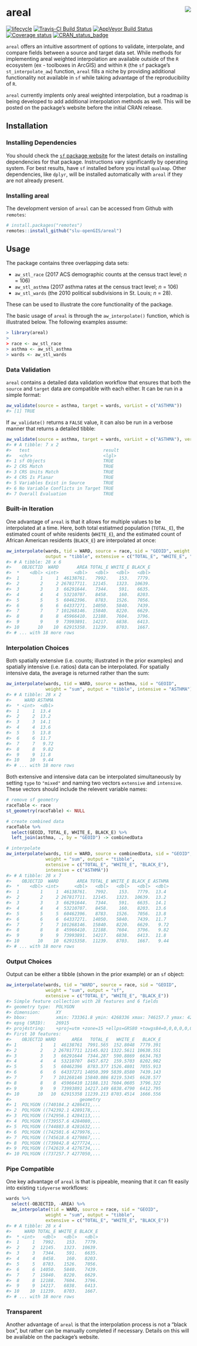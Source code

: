 
<!-- README.md is generated from README.Rmd. Please edit that file -->

# areal <img src="man/figures/arealLogo.png" align="right" />

[![lifecycle](https://img.shields.io/badge/lifecycle-maturing-blue.svg)](https://www.tidyverse.org/lifecycle/#maturing)
[![Travis-CI Build
Status](https://travis-ci.org/slu-openGIS/areal.svg?branch=master)](https://travis-ci.org/slu-openGIS/areal)
[![AppVeyor Build
Status](https://ci.appveyor.com/api/projects/status/github/slu-openGIS/areal?branch=master&svg=true)](https://ci.appveyor.com/project/chris-prener/areal)
[![Coverage
status](https://codecov.io/gh/slu-openGIS/areal/branch/master/graph/badge.svg)](https://codecov.io/github/slu-openGIS/areal?branch=master)
[![CRAN\_status\_badge](http://www.r-pkg.org/badges/version/areal)](https://cran.r-project.org/package=areal)

`areal` offers an intuitive assortment of options to validate,
interpolate, and compare fields between a source and target data set.
While methods for implementing areal weighted interpolation are
available outside of the `R` ecosystem (ex - toolboxes in ArcGIS) and
within `R` (the `sf` package’s `st_interpolate_aw`) function, `areal`
fills a niche by providing additional functionality not available in
`sf` while taking advantage of the reproducibility of `R`.

`areal` currently implents only areal weighted interpolation, but a
roadmap is being developed to add additional interpolation methods as
well. This will be posted on the package’s website before the initial
CRAN release.

## Installation

### Installing Dependencies

You should check the [`sf` package
website](https://r-spatial.github.io/sf/) for the latest details on
installing dependencies for that package. Instructions vary
significantly by operating system. For best results, have `sf` installed
before you install `qualmap`. Other dependencies, like `dplyr`, will be
installed automatically with `areal` if they are not already present.

### Installing areal

The development version of `areal` can be accessed from Github with
`remotes`:

``` r
# install.packages("remotes")
remotes::install_github("slu-openGIS/areal")
```

## Usage

The package contains three overlapping data sets:

  - `aw_stl_race` (2017 ACS demographic counts at the census tract
    level; *n* = 106)
  - `aw_stl_asthma` (2017 asthma rates at the census tract level; *n* =
    106)
  - `aw_stl_wards` (the 2010 political subdivisions in St. Louis; *n* =
    28).

These can be used to illustrate the core functionality of the package.

The basic usage of `areal` is through the `aw_interpolate()` function,
which is illustrated below. The following examples assume:

``` r
> library(areal)
>
> race <- aw_stl_race
> asthma <- aw_stl_asthma
> wards <- aw_stl_wards
```

### Data Validation

`areal` contains a detailed data validation workflow that ensures that
both the `source` and `target` data are compatible with each either. It
can be run in a simple format:

``` r
aw_validate(source = asthma, target = wards, varList = c("ASTHMA"))
#> [1] TRUE
```

If `aw_validate()` returns a `FALSE` value, it can also be run in a
verbose manner that returns a detailed
tibble:

``` r
aw_validate(source = asthma, target = wards, varList = c("ASTHMA"), verbose = TRUE)
#> # A tibble: 7 x 2
#>   test                            result
#>   <chr>                           <lgl> 
#> 1 sf Objects                      TRUE  
#> 2 CRS Match                       TRUE  
#> 3 CRS Units Match                 TRUE  
#> 4 CRS Is Planar                   TRUE  
#> 5 Variables Exist in Source       TRUE  
#> 6 No Variable Conflicts in Target TRUE  
#> 7 Overall Evaluation              TRUE
```

### Built-in Iteration

One advantage of `areal` is that it allows for multiple values to be
interpolated at a time. Here, both total estiatmed population
(`TOTAL_E`), the estimated count of white residents (`WHITE_E`), and the
estimated count of African American residents (`BLACK_E`) are
interpolated at
once:

``` r
aw_interpolate(wards, tid = WARD, source = race, sid = "GEOID", weight = "sum", 
               output = "tibble", extensive = c("TOTAL_E", "WHITE_E", "BLACK_E"))
#> # A tibble: 28 x 6
#>    OBJECTID  WARD       AREA TOTAL_E WHITE_E BLACK_E
#>  *    <dbl> <int>      <dbl>   <dbl>   <dbl>   <dbl>
#>  1        1     1  46138761.   7992.    153.   7779.
#>  2        2     2 267817711.  12145.   1323.  10639.
#>  3        3     3  66291644.   7344.    591.   6635.
#>  4        4     4  53210707.   8458.    160.   8203.
#>  5        5     5  60462396.   8783.   1526.   7056.
#>  6        6     6  64337271.  14050.   5840.   7439.
#>  7        7     7 101268146.  15840.   8220.   6629.
#>  8        8     8  45966410.  12188.   7604.   3796.
#>  9        9     9  73993891.  14217.   6838.   6413.
#> 10       10    10  62915358.  11239.   8703.   1667.
#> # ... with 18 more rows
```

### Interpolation Choices

Both spatially extensive (i.e. counts; illustrated in the prior
examples) and spatially intensive (i.e. ratios) data can be
interpolated. For spatially intensive data, the average is returned
rather than the sum:

``` r
aw_interpolate(wards, tid = WARD, source = asthma, sid = "GEOID", 
               weight = "sum", output = "tibble", intensive = "ASTHMA")
#> # A tibble: 28 x 2
#>     WARD ASTHMA
#>  * <int>  <dbl>
#>  1     1  13.4 
#>  2     2  13.2 
#>  3     3  14.1 
#>  4     4  13.6 
#>  5     5  13.8 
#>  6     6  11.7 
#>  7     7   9.72
#>  8     8   9.82
#>  9     9  11.8 
#> 10    10   9.44
#> # ... with 18 more rows
```

Both extensive and intensive data can be interpolated simultaneously by
setting `type` to `"mixed"` and naming two vectors `extensive` and
`intensive`. These vectors should include the relevent variable names:

``` r
# remove sf geometry
raceTable <- race
st_geometry(raceTable) <- NULL

# create combined data
raceTable %>%
  select(GEOID, TOTAL_E, WHITE_E, BLACK_E) %>%
  left_join(asthma, ., by = "GEOID") -> combinedData

# interpolate
aw_interpolate(wards, tid = WARD, source = combinedData, sid = "GEOID",
               weight = "sum", output = "tibble", 
               extensive = c("TOTAL_E", "WHITE_E", "BLACK_E"),
               intensive = c("ASTHMA"))
#> # A tibble: 28 x 7
#>    OBJECTID  WARD       AREA TOTAL_E WHITE_E BLACK_E ASTHMA
#>  *    <dbl> <int>      <dbl>   <dbl>   <dbl>   <dbl>  <dbl>
#>  1        1     1  46138761.   7992.    153.   7779.  13.4 
#>  2        2     2 267817711.  12145.   1323.  10639.  13.2 
#>  3        3     3  66291644.   7344.    591.   6635.  14.1 
#>  4        4     4  53210707.   8458.    160.   8203.  13.6 
#>  5        5     5  60462396.   8783.   1526.   7056.  13.8 
#>  6        6     6  64337271.  14050.   5840.   7439.  11.7 
#>  7        7     7 101268146.  15840.   8220.   6629.   9.72
#>  8        8     8  45966410.  12188.   7604.   3796.   9.82
#>  9        9     9  73993891.  14217.   6838.   6413.  11.8 
#> 10       10    10  62915358.  11239.   8703.   1667.   9.44
#> # ... with 18 more rows
```

### Output Choices

Output can be either a tibble (shown in the prior example) or an `sf`
object:

``` r
aw_interpolate(wards, tid = "WARD", source = race, sid = "GEOID",  
               weight = "sum", output = "sf", 
               extensive = c("TOTAL_E", "WHITE_E", "BLACK_E"))
#> Simple feature collection with 28 features and 6 fields
#> geometry type:  POLYGON
#> dimension:      XY
#> bbox:           xmin: 733361.8 ymin: 4268336 xmax: 746157.7 ymax: 4295504
#> epsg (SRID):    26915
#> proj4string:    +proj=utm +zone=15 +ellps=GRS80 +towgs84=0,0,0,0,0,0,0 +units=m +no_defs
#> First 10 features:
#>    OBJECTID WARD      AREA   TOTAL_E   WHITE_E   BLACK_E
#> 1         1    1  46138761  7991.565  152.8048  7779.391
#> 2         2    2 267817711 12145.021 1322.5611 10638.551
#> 3         3    3  66291644  7344.287  590.8869  6634.763
#> 4         4    4  53210707  8457.672  159.5703  8202.982
#> 5         5    5  60462396  8783.377 1526.4801  7055.913
#> 6         6    6  64337271 14050.399 5839.8580  7439.143
#> 7         7    7 101268146 15840.086 8219.5345  6628.577
#> 8         8    8  45966410 12188.131 7604.0605  3796.322
#> 9         9    9  73993891 14217.149 6838.4790  6412.795
#> 10       10   10  62915358 11239.213 8703.4514  1666.556
#>                          geometry
#> 1  POLYGON ((740184.2 4286431,...
#> 2  POLYGON ((742392.1 4289178,...
#> 3  POLYGON ((742956.1 4284113,...
#> 4  POLYGON ((739557.6 4284080,...
#> 5  POLYGON ((744883.8 4281632,...
#> 6  POLYGON ((742501.6 4279976,...
#> 7  POLYGON ((745618.6 4279867,...
#> 8  POLYGON ((739842.8 4277724,...
#> 9  POLYGON ((742619.4 4276734,...
#> 10 POLYGON ((737257.7 4277050,...
```

### Pipe Compatible

One key advantage of `areal` is that is pipeable, meaning that it can
fit easily into existing `tidyverse` workflows:

``` r
wards %>%
  select(-OBJECTID, -AREA) %>%
  aw_interpolate(tid = WARD, source = race, sid = "GEOID", 
               weight = "sum", output = "tibble", 
               extensive = c("TOTAL_E", "WHITE_E", "BLACK_E"))
#> # A tibble: 28 x 4
#>     WARD TOTAL_E WHITE_E BLACK_E
#>  * <int>   <dbl>   <dbl>   <dbl>
#>  1     1   7992.    153.   7779.
#>  2     2  12145.   1323.  10639.
#>  3     3   7344.    591.   6635.
#>  4     4   8458.    160.   8203.
#>  5     5   8783.   1526.   7056.
#>  6     6  14050.   5840.   7439.
#>  7     7  15840.   8220.   6629.
#>  8     8  12188.   7604.   3796.
#>  9     9  14217.   6838.   6413.
#> 10    10  11239.   8703.   1667.
#> # ... with 18 more rows
```

### Transparent

Another advantage of `areal` is that the interpolation process is not a
“black box”, but rather can be manually completed if necessary.
Details on this will be available on the package’s website.
